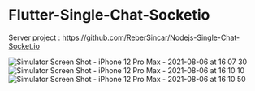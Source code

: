 # Flutter-Single-Chat-Socketio

Server project : https://github.com/ReberSincar/Nodejs-Single-Chat-Socket.io

![Simulator Screen Shot - iPhone 12 Pro Max - 2021-08-06 at 16 07 30](https://user-images.githubusercontent.com/36922746/128515515-7aa1396b-13d9-4c66-a181-fb0e2a154861.png)
![Simulator Screen Shot - iPhone 12 Pro Max - 2021-08-06 at 16 10 10](https://user-images.githubusercontent.com/36922746/128515525-ae727c69-1db1-4523-aba8-134147d03341.png)
![Simulator Screen Shot - iPhone 12 Pro Max - 2021-08-06 at 16 10 50](https://user-images.githubusercontent.com/36922746/128515531-427c3c9d-e25b-4787-856d-506d5c01ae67.png)
